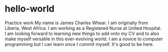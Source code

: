# hello-world
Practice work
My name is James Charles Whear. I am originally from Liberia, West Africa. I am working as a Registered Nurse at United Hospital. I am looking forward to learning new things to add onto my CV and to also make myself versatile in this ever-evolving world. I am a novice to computer programming but I can learn once I commit myself.
It's good to be here.
